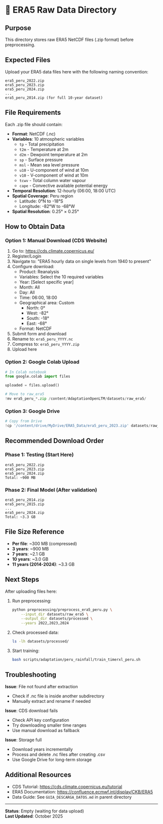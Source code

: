 # 📁 ERA5 Raw Data Directory

## Purpose
This directory stores raw ERA5 NetCDF files (.zip format) before preprocessing.

## Expected Files

Upload your ERA5 data files here with the following naming convention:

```
era5_peru_2022.zip
era5_peru_2023.zip
era5_peru_2024.zip
...
era5_peru_2014.zip (for full 10-year dataset)
```

## File Requirements

Each .zip file should contain:
- **Format**: NetCDF (.nc)
- **Variables**: 10 atmospheric variables
  - `tp` - Total precipitation
  - `t2m` - Temperature at 2m
  - `d2m` - Dewpoint temperature at 2m
  - `sp` - Surface pressure
  - `msl` - Mean sea level pressure
  - `u10` - U-component of wind at 10m
  - `v10` - V-component of wind at 10m
  - `tcwv` - Total column water vapour
  - `cape` - Convective available potential energy
- **Temporal Resolution**: 12-hourly (06:00, 18:00 UTC)
- **Spatial Coverage**: Peru region
  - Latitude: 0°N to -18°S
  - Longitude: -82°W to -68°W
- **Spatial Resolution**: 0.25° × 0.25°

## How to Obtain Data

### Option 1: Manual Download (CDS Website)

1. Go to: https://cds.climate.copernicus.eu/
2. Register/Login
3. Navigate to: "ERA5 hourly data on single levels from 1940 to present"
4. Configure download:
   - Product: Reanalysis
   - Variables: Select the 10 required variables
   - Year: [Select specific year]
   - Month: All
   - Day: All  
   - Time: 06:00, 18:00
   - Geographical area: Custom
     - North: 0°
     - West: -82°
     - South: -18°
     - East: -68°
   - Format: NetCDF
5. Submit form and download
6. Rename to: `era5_peru_YYYY.nc`
7. Compress to: `era5_peru_YYYY.zip`
8. Upload here

### Option 2: Google Colab Upload

```python
# In Colab notebook
from google.colab import files

uploaded = files.upload()

# Move to raw_era5
!mv era5_peru_*.zip /content/AdaptationOpenLTM/datasets/raw_era5/
```

### Option 3: Google Drive

```python
# Copy from Drive
!cp '/content/drive/MyDrive/ERA5_Data/era5_peru_2023.zip' datasets/raw_era5/
```

## Recommended Download Order

### Phase 1: Testing (Start Here)
```
era5_peru_2022.zip
era5_peru_2023.zip
era5_peru_2024.zip
Total: ~900 MB
```

### Phase 2: Final Model (After validation)
```
era5_peru_2014.zip
era5_peru_2015.zip
...
era5_peru_2024.zip
Total: ~3.3 GB
```

## File Size Reference

- **Per file**: ~300 MB (compressed)
- **3 years**: ~900 MB
- **7 years**: ~2.1 GB
- **10 years**: ~3.0 GB
- **11 years (2014-2024)**: ~3.3 GB

## Next Steps

After uploading files here:

1. Run preprocessing:
   ```bash
   python preprocessing/preprocess_era5_peru.py \
       --input_dir datasets/raw_era5 \
       --output_dir datasets/processed \
       --years 2022,2023,2024
   ```

2. Check processed data:
   ```bash
   ls -lh datasets/processed/
   ```

3. Start training:
   ```bash
   bash scripts/adaptation/peru_rainfall/train_timerxl_peru.sh
   ```

## Troubleshooting

**Issue**: File not found after extraction
- Check if .nc file is inside another subdirectory
- Manually extract and rename if needed

**Issue**: CDS download fails
- Check API key configuration
- Try downloading smaller time ranges
- Use manual download as fallback

**Issue**: Storage full
- Download years incrementally
- Process and delete .nc files after creating .csv
- Use Google Drive for long-term storage

## Additional Resources

- CDS Tutorial: https://cds.climate.copernicus.eu/tutorial
- ERA5 Documentation: https://confluence.ecmwf.int/display/CKB/ERA5
- Data Guide: See `GUIA_DESCARGA_DATOS.md` in parent directory

---

**Status**: Empty (waiting for data upload)  
**Last Updated**: October 2025
